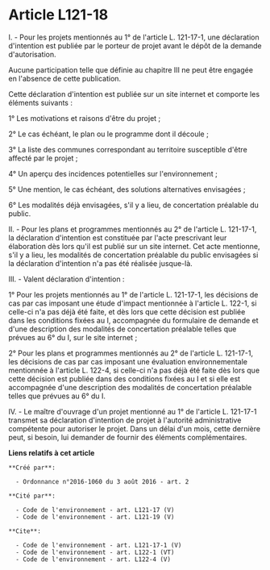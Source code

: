 # Article L121-18

I. - Pour les projets mentionnés au 1° de l'article L. 121-17-1, une déclaration d'intention est publiée par le porteur de
projet avant le dépôt de la demande d'autorisation. 

Aucune participation telle que définie au chapitre III ne peut être engagée en l'absence de cette publication. 

Cette déclaration d'intention est publiée sur un site internet et comporte les éléments suivants : 

1° Les motivations et raisons d'être du projet ; 

2° Le cas échéant, le plan ou le programme dont il découle ; 

3° La liste des communes correspondant au territoire susceptible d'être affecté par le projet ; 

4° Un aperçu des incidences potentielles sur l'environnement ; 

5° Une mention, le cas échéant, des solutions alternatives envisagées ; 

6° Les modalités déjà envisagées, s'il y a lieu, de concertation préalable du public. 

II. - Pour les plans et programmes mentionnés au 2° de l'article L. 121-17-1, la déclaration d'intention est constituée par
l'acte prescrivant leur élaboration dès lors qu'il est publié sur un site internet. Cet acte mentionne, s'il y a lieu, les
modalités de concertation préalable du public envisagées si la déclaration d'intention n'a pas été réalisée jusque-là. 

III. - Valent déclaration d'intention : 

1° Pour les projets mentionnés au 1° de l'article L. 121-17-1, les décisions de cas par cas imposant une étude d'impact
mentionnée à l'article L. 122-1, si celle-ci n'a pas déjà été faite, et dès lors que cette décision est publiée dans les
conditions fixées au I, accompagnée du formulaire de demande et d'une description des modalités de concertation préalable
telles que prévues au 6° du I, sur le site internet ; 

2° Pour les plans et programmes mentionnés au 2° de l'article L. 121-17-1, les décisions de cas par cas imposant une
évaluation environnementale mentionnée à l'article L. 122-4, si celle-ci n'a pas déjà été faite dès lors que cette décision
est publiée dans des conditions fixées au I et si elle est accompagnée d'une description des modalités de concertation
préalable telles que prévues au 6° du I. 

IV. - Le maître d'ouvrage d'un projet mentionné au 1° de l'article L. 121-17-1 transmet sa déclaration d'intention de projet
à l'autorité administrative compétente pour autoriser le projet. Dans un délai d'un mois, cette dernière peut, si besoin, lui
demander de fournir des éléments complémentaires.

**Liens relatifs à cet article**

	**Créé par**:

	  - Ordonnance n°2016-1060 du 3 août 2016 - art. 2

	**Cité par**:

	  - Code de l'environnement - art. L121-17 (V)
	  - Code de l'environnement - art. L121-19 (V)

	**Cite**:

	  - Code de l'environnement - art. L121-17-1 (V)
	  - Code de l'environnement - art. L122-1 (VT)
	  - Code de l'environnement - art. L122-4 (V)

